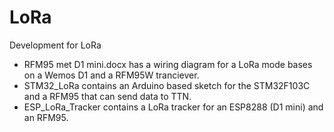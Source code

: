 # LoRa
Development for LoRa

- RFM95 met D1 mini.docx has a wiring diagram for a LoRa mode bases on a Wemos D1 and a RFM95W tranciever.
- STM32_LoRa contains an Arduino based sketch for the STM32F103C and a RFM95 that can send data to TTN.
- ESP_LoRa_Tracker contains a LoRa tracker for an ESP8288 (D1 mini) and an RFM95.

